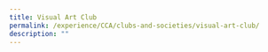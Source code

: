 ```yaml
---
title: Visual Art Club
permalink: /experience/CCA/clubs-and-societies/visual-art-club/
description: ""
---
```

